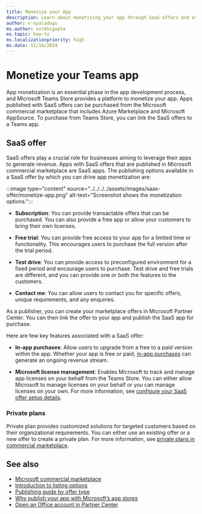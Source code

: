 ```yaml
---
title: Monetize your App
description: Learn about monetizing your app through SaaS offers and other supported options such as free trials, in-app purchases, test drives, and private plans.
author: v-npaladugu
ms.author: surbhigupta
ms.topic: how-to
ms.localizationpriority: high
ms.date: 11/14/2024
---
```


# Monetize your Teams app

App monetization is an essential phase in the app development process, and Microsoft Teams Store provides a platform to monetize your app. Apps published with SaaS offers can be purchased from the Microsoft commercial marketplace that includes Azure Marketplace and Microsoft AppSource. To purchase from Teams Store, you can link the SaaS offers to a Teams app.

## SaaS offer

SaaS offers play a crucial role for businesses aiming to leverage their apps to generate revenue. Apps with SaaS offers that are published in Microsoft commercial marketplace are SaaS apps. The publishing options available in a SaaS offer by which you can drive app monetization are:

:::image type="content" source="../../../../assets/images/saas-offer/monetize-app.png" alt-text="Screenshot shows the monetization options.":::

* **Subscription**: You can provide transactable offers that can be purchased. You can also provide a free app or allow your customers to bring their own licenses.

* **Free trial**: You can provide free access to your app for a limited time or functionality. This encourages users to purchase the full version after the trial period.

* **Test drive**: You can provide access to preconfigured environment for a fixed period and encourage users to purchase. Test drive and free trials are different, and you can provide one or both the features to the customers.

* **Contact me**: You can allow users to contact you for specific offers, unique requirements, and any enquiries.

As a publisher, you can create your marketplace offers in Microsoft Partner Center. You can then link the offer to your app and publish the SaaS app for purchase.  

Here are few key features associated with a SaaS offer:

* **In-app purchases**: Allow users to upgrade from a free to a paid version within the app. Whether your app is free or paid, [in-app purchases](in-app-purchase-flow.md) can generate an ongoing revenue stream. </br>

* **Microsoft license management**: Enables Microsoft to track and manage app licenses on your behalf from the Teams Store. You can either allow Microsoft to manage licenses on your behalf or you can manage licenses on your own. For more information, see [configure your SaaS offer setup details](/partner-center/marketplace-offers/create-new-saas-offer). 

### Private plans

Private plan provides customized solutions for targeted customers based on their organizational requirements. You can either use an existing offer or a new offer to create a private plan. For more information, see [private plans in commercial marketplace](/partner-center/marketplace/private-plans).

## See also

* [Microsoft commercial marketplace](/partner-center/marketplace/overview)
* [Introduction to listing options](/partner-center/marketplace/determine-your-listing-type)
* [Publishing guide by offer type](/partner-center/marketplace/publisher-guide-by-offer-type)
* [Why publish your app with Microsoft’s app stores](/partner-center/marketplace-offers/why-publish)
* [Open an Office account in Partner Center](/partner-center/marketplace-offers/open-a-developer-account)
